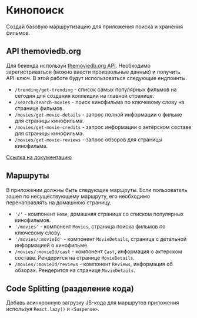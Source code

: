 # Кинопоиск

Создай базовую маршрутизацию для приложения поиска и хранения фильмов.

## API themoviedb.org

Для бекенда используй [themoviedb.org API](https://www.themoviedb.org/). Необходимо зарегистриваться (можно ввести произвольные данные) и получить API-ключ. В этой работе будут использоваться следующие ендпоинты.

- `/trending/get-trending` - список самых популярных фильмов на сегодня для создания коллекции на главной странице.
- `/search/search-movies` - поиск кинофильма по ключевому слову на странице фильмов.
- `/movies/get-movie-details` - запрос полной информации о фильме для страницы кинофильма.
- `/movies/get-movie-credits` - запрос информации о актёрском составе для страницы кинофильма.
- `/movies/get-movie-reviews` - запрос обзоров для страницы кинофильма.

[Ссылка на документацию](https://developers.themoviedb.org/3/getting-started/introduction)

## Маршруты

В приложении должны быть следующие маршруты. Если пользователь зашел по несуществующему маршруту, его необходимо перенаправлять на домашнюю страницу.

- `'/'` - компонент `Home`, домашняя страница со списком популярных кинофильмов.
- `'/movies'` - компонент `Movies`, страница поиска фильмов по ключевому слову.
- `'/movies/:movieId'` - компонент `MovieDetails`, страница с детальной информацией о кинофильме.
- `/movies/:movieId/cast` - компонент `Cast`, информация о актерском составе. Рендерится на странице `MovieDetails`.
- `/movies/:movieId/reviews` - компонент `Reviews`, информация об обзорах. Рендерится на странице `MovieDetails`.

## Code Splitting (разделение кода)

Добавь асинхронную загрузку JS-кода для маршрутов приложения используя `React.lazy()` и `<Suspense>`.
